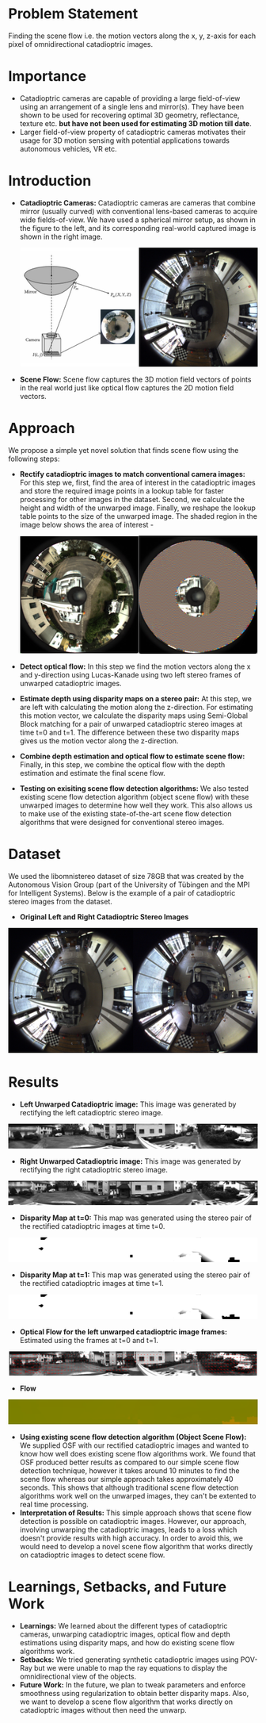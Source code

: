 # Problem Statement
Finding the scene flow i.e. the motion vectors along the x, y, z-axis for each pixel of omnidirectional catadioptric images. 

# Importance
 - Catadioptric cameras are capable of providing a large field-of-view using an arrangement of a single lens and mirror(s). They have been shown to be used for recovering optimal 3D geometry, reflectance, texture etc. **but have not been used for estimating 3D motion till date**.<br />
 - Larger field-of-view  property of catadioptric cameras motivates their usage for 3D motion sensing with potential applications towards autonomous vehicles, VR etc. 

# Introduction
 - **Catadioptric Cameras:** Catadioptric cameras are cameras that combine mirror (usually curved) with conventional lens-based cameras to acquire wide fields-of-view. We have used a spherical mirror setup, as shown in the figure to the left, and its corresponding real-world captured image is shown in the right image.
 
   ![alt text](intro_catadioptric.jpg)
 - **Scene Flow:** Scene flow captures the 3D motion field vectors of points in the real world just like optical flow captures the 2D motion field vectors.

# Approach
We propose a simple yet novel solution that finds scene flow using the following steps:
 - **Rectify catadioptric images to match conventional camera images:** For this step we, first, find the area of interest in the catadioptric images and store the required image points in a lookup table for faster processing for other images in the dataset. Second, we calculate the height and width of the unwarped image. Finally, we reshape the lookup table points to the size of the unwarped image. The shaded region in the image below shows the area of interest - 
 
    ![alt text](original_shaded_image.jpg)
 - **Detect optical flow:** In this step we find the motion vectors along the x and y-direction using Lucas-Kanade using two left stereo frames of unwarped catadioptric images.
 - **Estimate depth using disparity maps on a stereo pair:** At this step, we are left with calculating the motion along the z-direction. For estimating this motion vector, we calculate the disparity maps using Semi-Global Block matching for a pair of unwarped catadioptric stereo images at time t=0 and t=1. The difference between these two disparity maps gives us the motion vector along the z-direction.
 - **Combine depth estimation and optical flow to estimate scene flow:** Finally, in this step, we combine the optical flow with the depth estimation and estimate the final scene flow.
 - **Testing on exisiting scene flow detection algorithms:** We also tested existing scene flow detection algorithm (object scene flow) with these unwarped images to determine how well they work. This also allows us to make use of the existing state-of-the-art scene flow detection algorithms that were designed for conventional stereo images.

# Dataset
We used the libomnistereo dataset of size 78GB that was created by the Autonomous Vision Group (part of the University of Tübingen and the MPI for Intelligent Systems). Below is the example of a pair of catadioptric stereo images from the dataset.
 - **Original Left and Right Catadioptric Stereo Images**
 
 ![alt text](stereo_pair.jpg)

# Results
 - **Left Unwarped Catadioptric image:** This image was generated by rectifying the left catadioptric stereo image.
 
 ![alt text](Panoramic_view_left_0000005000.png)
 - **Right Unwarped Catadioptric image:** This image was generated by rectifying the right catadioptric stereo image.
 
 ![alt text](Panoramic_view_right_0000005000.png)
 - **Disparity Map at t=0:** This map was generated using the stereo pair of the rectified catadioptric images at time t=0. 
 
 ![alt text](disparity_map_0.png)
 - **Disparity Map at t=1:** This map was generated using the stereo pair of the rectified catadioptric images at time t=1. 
 
 ![alt text](disparity_map_1.png)
 - **Optical Flow for the left unwarped catadioptric image frames:** Estimated using the frames at t=0 and t=1.
 
 ![alt text](optical_flow.png)
 - **Flow**
 
 ![alt text](scene_flow.png)
 - **Using existing scene flow detection algorithm (Object Scene Flow):** We supplied OSF with our rectified catadioptric images and wanted to know how well does existing scene flow algorithms work. We found that OSF produced better results as compared to our simple scene flow detection technique, however it takes around 10 minutes to find the scene flow whereas our simple approach takes approximately 40 seconds. This shows that although traditional scene flow detection algorithms work well on the unwarped images, they can't be extented to real time processing. 
 - **Interpretation of Results:** This simple approach shows that scene flow detection is possible on catadioptric images. However, our approach, involving unwarping the catadioptric images, leads to a loss which doesn't provide results with high accuracy. In order to avoid this, we would need to develop a novel scene flow algorithm that works directly on catadioptric images to detect scene flow.
 
# Learnings, Setbacks, and Future Work
 - **Learnings:** We learned about the different types of catadioptric cameras, unwarping catadioptric images, optical flow and depth estimations using disparity maps, and how do existing scene flow algorithms work.
 - **Setbacks:** We tried generating synthetic catadioptric images using POV-Ray but we were unable to map the ray equations to display the omnidirectional view of the objects.
 - **Future Work:** In the future, we plan to tweak parameters and enforce smoothness using regularization to obtain better disparity maps. Also, we want to develop a scene flow algorithm that works directly on catadioptric images without then need the unwarp.

